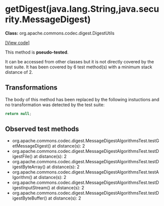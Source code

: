 # getDigest(java.lang.String,java.security.MessageDigest)

**Class:** org.apache.commons.codec.digest.DigestUtils

[[View code]](https://github.com/apache/commons-codec/blob/588602694fa1d19e433f9e2705aed9ccb0b404ba/src/main/java//org/apache/commons/codec/digest/DigestUtils.java#L159)

This method is **pseudo-tested**.


It can be accessed from other classes but it is not directly covered by the test suite. 
It has been covered by 6 test method(s) with a minimum stack distance of 2.

## Transformations


The body of this method has been replaced by the following instuctions and no transformation was detected by the test suite:

```Java
return null;
```





## Observed test methods

* org.apache.commons.codec.digest.MessageDigestAlgorithmsTest.testGetMessageDigest() at distance(s): 2
* org.apache.commons.codec.digest.MessageDigestAlgorithmsTest.testDigestFile() at distance(s): 2
* org.apache.commons.codec.digest.MessageDigestAlgorithmsTest.testDigestByteArray() at distance(s): 2
* org.apache.commons.codec.digest.MessageDigestAlgorithmsTest.testAlgorithm() at distance(s): 2
* org.apache.commons.codec.digest.MessageDigestAlgorithmsTest.testDigestInputStream() at distance(s): 2
* org.apache.commons.codec.digest.MessageDigestAlgorithmsTest.testDigestByteBuffer() at distance(s): 2

